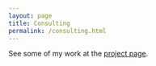 ```yaml
---
layout: page
title: Consulting
permalink: /consulting.html
---
```


See some of my work at the [project page](/[projects.html).
